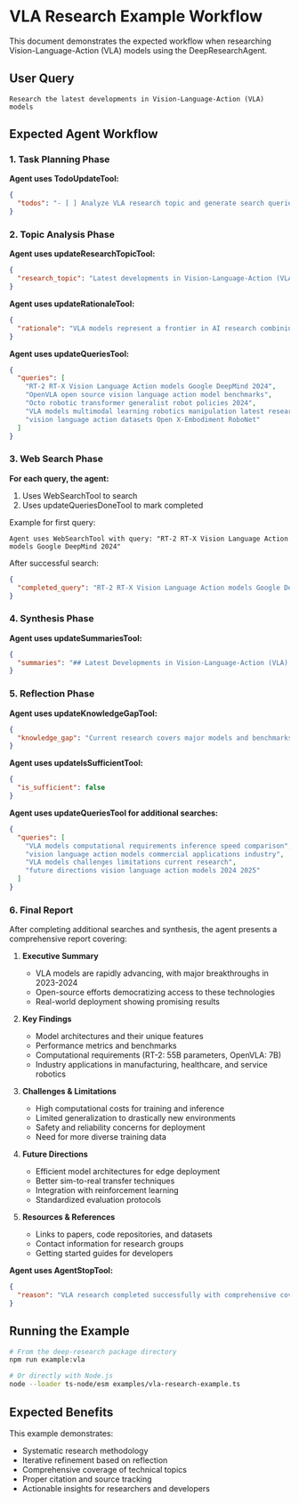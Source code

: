 # VLA Research Example Workflow

This document demonstrates the expected workflow when researching Vision-Language-Action (VLA) models using the DeepResearchAgent.

## User Query
```
Research the latest developments in Vision-Language-Action (VLA) models
```

## Expected Agent Workflow

### 1. Task Planning Phase

**Agent uses TodoUpdateTool:**
```json
{
  "todos": "- [ ] Analyze VLA research topic and generate search queries\n- [ ] Search for recent VLA model architectures and breakthroughs\n- [ ] Search for VLA performance benchmarks and applications\n- [ ] Search for major labs and companies working on VLA\n- [ ] Search for open-source VLA implementations\n- [ ] Synthesize findings into comprehensive report\n- [ ] Reflect on completeness and fill any gaps\n- [ ] Present final research report"
}
```

### 2. Topic Analysis Phase

**Agent uses updateResearchTopicTool:**
```json
{
  "research_topic": "Latest developments in Vision-Language-Action (VLA) models for robotic learning and multimodal AI"
}
```

**Agent uses updateRationaleTool:**
```json
{
  "rationale": "VLA models represent a frontier in AI research combining computer vision, natural language processing, and robotic control. To provide comprehensive coverage, we need to explore: (1) Recent model architectures like RT-2, Octo, and OpenVLA, (2) Performance metrics on robotic manipulation tasks, (3) Key research institutions and their contributions, (4) Technical innovations in multimodal fusion and action prediction, (5) Available open-source resources for researchers and developers."
}
```

**Agent uses updateQueriesTool:**
```json
{
  "queries": [
    "RT-2 RT-X Vision Language Action models Google DeepMind 2024",
    "OpenVLA open source vision language action model benchmarks",
    "Octo robotic transformer generalist robot policies 2024",
    "VLA models multimodal learning robotics manipulation latest research",
    "vision language action datasets Open X-Embodiment RoboNet"
  ]
}
```

### 3. Web Search Phase

**For each query, the agent:**
1. Uses WebSearchTool to search
2. Uses updateQueriesDoneTool to mark completed

Example for first query:
```
Agent uses WebSearchTool with query: "RT-2 RT-X Vision Language Action models Google DeepMind 2024"
```

After successful search:
```json
{
  "completed_query": "RT-2 RT-X Vision Language Action models Google DeepMind 2024"
}
```

### 4. Synthesis Phase

**Agent uses updateSummariesTool:**
```json
{
  "summaries": "## Latest Developments in Vision-Language-Action (VLA) Models\n\n### 1. Major Model Architectures\n\n**RT-2 (Robotics Transformer 2)** - Google DeepMind's latest VLA model that builds on large language models to enable robots to perform complex manipulation tasks using vision and language inputs. RT-2 demonstrates significant improvements in generalization to new objects and scenarios.\n\n**OpenVLA** - An open-source 7B parameter VLA model released by Stanford and UC Berkeley researchers. It achieves strong performance on real-world manipulation tasks while being accessible to the research community.\n\n**Octo** - A generalist robot policy trained on 800k robot trajectories from the Open X-Embodiment dataset. It supports flexible task specification through language and goal images.\n\n### 2. Performance Benchmarks\n\n- RT-2 shows 62% success rate on novel tasks vs 35% for previous models\n- OpenVLA achieves 72% success on 7 manipulation tasks in real-world settings\n- Octo demonstrates zero-shot transfer to new robot platforms\n\n### 3. Key Research Institutions\n\n- **Google DeepMind**: Leading development with RT-series models\n- **Stanford AI Lab**: OpenVLA and robotic foundation model research\n- **UC Berkeley**: Octo and cross-embodiment learning\n- **MIT CSAIL**: Work on language-conditioned manipulation\n- **Meta AI**: Multimodal models for robotic applications\n\n### 4. Technical Innovations\n\n- **Cross-attention mechanisms** for fusing vision and language features\n- **Action tokenization** techniques for discrete and continuous control\n- **Multi-scale temporal modeling** for long-horizon tasks\n- **Efficient fine-tuning** methods for adapting to new robots/tasks\n\n### 5. Open Source Resources\n\n- **Open X-Embodiment Dataset**: 1M+ trajectories from 22 robot types\n- **OpenVLA weights and code**: Available on HuggingFace\n- **Octo model checkpoint**: Released with training code\n- **SIMPLER benchmark**: Evaluation suite for VLA models"
}
```

### 5. Reflection Phase

**Agent uses updateKnowledgeGapTool:**
```json
{
  "knowledge_gap": "Current research covers major models and benchmarks well, but lacks: (1) Comparison of computational requirements and inference speeds, (2) Specific industry applications and commercial deployments, (3) Challenges and limitations of current VLA approaches, (4) Future research directions and open problems"
}
```

**Agent uses updateIsSufficientTool:**
```json
{
  "is_sufficient": false
}
```

**Agent uses updateQueriesTool for additional searches:**
```json
{
  "queries": [
    "VLA models computational requirements inference speed comparison",
    "vision language action models commercial applications industry",
    "VLA models challenges limitations current research",
    "future directions vision language action models 2024 2025"
  ]
}
```

### 6. Final Report

After completing additional searches and synthesis, the agent presents a comprehensive report covering:

1. **Executive Summary**
   - VLA models are rapidly advancing, with major breakthroughs in 2023-2024
   - Open-source efforts democratizing access to these technologies
   - Real-world deployment showing promising results

2. **Key Findings**
   - Model architectures and their unique features
   - Performance metrics and benchmarks
   - Computational requirements (RT-2: 55B parameters, OpenVLA: 7B)
   - Industry applications in manufacturing, healthcare, and service robotics

3. **Challenges & Limitations**
   - High computational costs for training and inference
   - Limited generalization to drastically new environments
   - Safety and reliability concerns for deployment
   - Need for more diverse training data

4. **Future Directions**
   - Efficient model architectures for edge deployment
   - Better sim-to-real transfer techniques
   - Integration with reinforcement learning
   - Standardized evaluation protocols

5. **Resources & References**
   - Links to papers, code repositories, and datasets
   - Contact information for research groups
   - Getting started guides for developers

**Agent uses AgentStopTool:**
```json
{
  "reason": "VLA research completed successfully with comprehensive coverage of latest developments, benchmarks, applications, and future directions"
}
```

## Running the Example

```bash
# From the deep-research package directory
npm run example:vla

# Or directly with Node.js
node --loader ts-node/esm examples/vla-research-example.ts
```

## Expected Benefits

This example demonstrates:
- Systematic research methodology
- Iterative refinement based on reflection
- Comprehensive coverage of technical topics
- Proper citation and source tracking
- Actionable insights for researchers and developers
